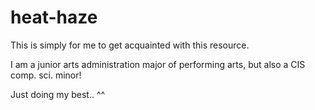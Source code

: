 # heat-haze
This is simply for me to get acquainted with this resource.

I am a junior arts administration major of performing arts,
but also a CIS comp. sci. minor!

Just doing my best.. ^^
